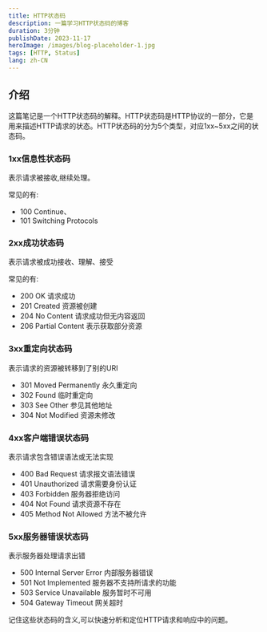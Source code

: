 ```yaml
---
title: HTTP状态码
description: 一篇学习HTTP状态码的博客
duration: 3分钟
publishDate: 2023-11-17
heroImage: /images/blog-placeholder-1.jpg
tags: [HTTP, Status]
lang: zh-CN
---
```


## 介绍

这篇笔记是一个HTTP状态码的解释。HTTP状态码是HTTP协议的一部分，它是用来描述HTTP请求的状态。HTTP状态码的分为5个类型，对应1xx~5xx之间的状态码。

### 1xx信息性状态码

表示请求被接收,继续处理。

常见的有:
- 100 Continue、
- 101 Switching Protocols

### 2xx成功状态码

表示请求被成功接收、理解、接受

常见的有:
- 200 OK 请求成功
- 201 Created 资源被创建
- 204 No Content 请求成功但无内容返回
- 206 Partial Content 表示获取部分资源

### 3xx重定向状态码

表示请求的资源被转移到了别的URI

- 301 Moved Permanently 永久重定向
- 302 Found 临时重定向
- 303 See Other 参见其他地址
- 304 Not Modified 资源未修改

### 4xx客户端错误状态码

表示请求包含错误语法或无法实现

- 400 Bad Request 请求报文语法错误
- 401 Unauthorized 请求需要身份认证
- 403 Forbidden 服务器拒绝访问
- 404 Not Found 请求资源不存在
- 405 Method Not Allowed 方法不被允许

### 5xx服务器错误状态码

表示服务器处理请求出错

- 500 Internal Server Error 内部服务器错误
- 501 Not Implemented 服务器不支持所请求的功能
- 503 Service Unavailable 服务暂时不可用
- 504 Gateway Timeout 网关超时

记住这些状态码的含义,可以快速分析和定位HTTP请求和响应中的问题。